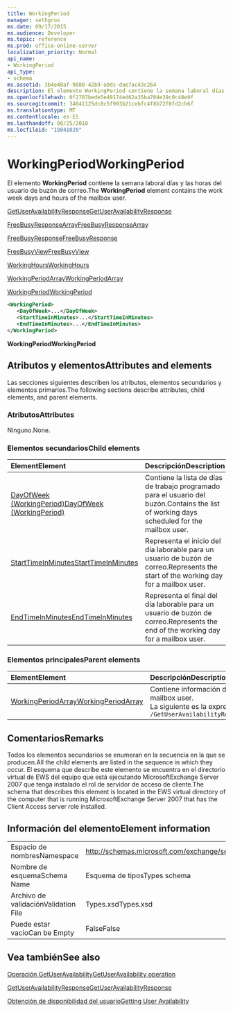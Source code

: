 ```yaml
---
title: WorkingPeriod
manager: sethgros
ms.date: 09/17/2015
ms.audience: Developer
ms.topic: reference
ms.prod: office-online-server
localization_priority: Normal
api_name:
- WorkingPeriod
api_type:
- schema
ms.assetid: 3b4e48af-9880-42b9-a0dc-dae7ac43c264
description: El elemento WorkingPeriod contiene la semana laboral días y las horas del usuario de buzón de correo.
ms.openlocfilehash: 0f2707bede5e49174ed62a35ba704e39c0c48e9f
ms.sourcegitcommit: 34041125dc8c5f993b21cebfc4f8b72f0fd2cb6f
ms.translationtype: MT
ms.contentlocale: es-ES
ms.lasthandoff: 06/25/2018
ms.locfileid: "19841020"
---
```

# <a name="workingperiod"></a><span data-ttu-id="27612-103">WorkingPeriod</span><span class="sxs-lookup"><span data-stu-id="27612-103">WorkingPeriod</span></span>

<span data-ttu-id="27612-104">El elemento **WorkingPeriod** contiene la semana laboral días y las horas del usuario de buzón de correo.</span><span class="sxs-lookup"><span data-stu-id="27612-104">The **WorkingPeriod** element contains the work week days and hours of the mailbox user.</span></span> 
  
[<span data-ttu-id="27612-105">GetUserAvailabilityResponse</span><span class="sxs-lookup"><span data-stu-id="27612-105">GetUserAvailabilityResponse</span></span>](getuseravailabilityresponse.md)
  
[<span data-ttu-id="27612-106">FreeBusyResponseArray</span><span class="sxs-lookup"><span data-stu-id="27612-106">FreeBusyResponseArray</span></span>](freebusyresponsearray.md)
  
[<span data-ttu-id="27612-107">FreeBusyResponse</span><span class="sxs-lookup"><span data-stu-id="27612-107">FreeBusyResponse</span></span>](freebusyresponse.md)
  
[<span data-ttu-id="27612-108">FreeBusyView</span><span class="sxs-lookup"><span data-stu-id="27612-108">FreeBusyView</span></span>](freebusyview.md)
  
[<span data-ttu-id="27612-109">WorkingHours</span><span class="sxs-lookup"><span data-stu-id="27612-109">WorkingHours</span></span>](workinghours-ex15websvcsotherref.md)
  
[<span data-ttu-id="27612-110">WorkingPeriodArray</span><span class="sxs-lookup"><span data-stu-id="27612-110">WorkingPeriodArray</span></span>](workingperiodarray.md)
  
[<span data-ttu-id="27612-111">WorkingPeriod</span><span class="sxs-lookup"><span data-stu-id="27612-111">WorkingPeriod</span></span>](workingperiod.md)
  
```xml
<WorkingPeriod>
   <DayOfWeek>...</DayOfWeek>
   <StartTimeInMinutes>...</StartTimeInMinutes>
   <EndTimeInMinutes>...</EndTimeInMinutes>
</WorkingPeriod>
```

 <span data-ttu-id="27612-112">**WorkingPeriod**</span><span class="sxs-lookup"><span data-stu-id="27612-112">**WorkingPeriod**</span></span>
## <a name="attributes-and-elements"></a><span data-ttu-id="27612-113">Atributos y elementos</span><span class="sxs-lookup"><span data-stu-id="27612-113">Attributes and elements</span></span>

<span data-ttu-id="27612-114">Las secciones siguientes describen los atributos, elementos secundarios y elementos primarios.</span><span class="sxs-lookup"><span data-stu-id="27612-114">The following sections describe attributes, child elements, and parent elements.</span></span>
  
### <a name="attributes"></a><span data-ttu-id="27612-115">Atributos</span><span class="sxs-lookup"><span data-stu-id="27612-115">Attributes</span></span>

<span data-ttu-id="27612-116">Ninguno.</span><span class="sxs-lookup"><span data-stu-id="27612-116">None.</span></span>
  
### <a name="child-elements"></a><span data-ttu-id="27612-117">Elementos secundarios</span><span class="sxs-lookup"><span data-stu-id="27612-117">Child elements</span></span>

|<span data-ttu-id="27612-118">**Element**</span><span class="sxs-lookup"><span data-stu-id="27612-118">**Element**</span></span>|<span data-ttu-id="27612-119">**Descripción**</span><span class="sxs-lookup"><span data-stu-id="27612-119">**Description**</span></span>|
|:-----|:-----|
|[<span data-ttu-id="27612-120">DayOfWeek (WorkingPeriod)</span><span class="sxs-lookup"><span data-stu-id="27612-120">DayOfWeek (WorkingPeriod)</span></span>](dayofweek-workingperiod.md) <br/> |<span data-ttu-id="27612-121">Contiene la lista de días de trabajo programado para el usuario del buzón.</span><span class="sxs-lookup"><span data-stu-id="27612-121">Contains the list of working days scheduled for the mailbox user.</span></span>  <br/> |
|[<span data-ttu-id="27612-122">StartTimeInMinutes</span><span class="sxs-lookup"><span data-stu-id="27612-122">StartTimeInMinutes</span></span>](starttimeinminutes.md) <br/> |<span data-ttu-id="27612-123">Representa el inicio del día laborable para un usuario de buzón de correo.</span><span class="sxs-lookup"><span data-stu-id="27612-123">Represents the start of the working day for a mailbox user.</span></span>  <br/> |
|[<span data-ttu-id="27612-124">EndTimeInMinutes</span><span class="sxs-lookup"><span data-stu-id="27612-124">EndTimeInMinutes</span></span>](endtimeinminutes.md) <br/> |<span data-ttu-id="27612-125">Representa el final del día laborable para un usuario de buzón de correo.</span><span class="sxs-lookup"><span data-stu-id="27612-125">Represents the end of the working day for a mailbox user.</span></span>  <br/> |
   
### <a name="parent-elements"></a><span data-ttu-id="27612-126">Elementos principales</span><span class="sxs-lookup"><span data-stu-id="27612-126">Parent elements</span></span>

|<span data-ttu-id="27612-127">**Element**</span><span class="sxs-lookup"><span data-stu-id="27612-127">**Element**</span></span>|<span data-ttu-id="27612-128">**Descripción**</span><span class="sxs-lookup"><span data-stu-id="27612-128">**Description**</span></span>|
|:-----|:-----|
|[<span data-ttu-id="27612-129">WorkingPeriodArray</span><span class="sxs-lookup"><span data-stu-id="27612-129">WorkingPeriodArray</span></span>](workingperiodarray.md) <br/> |<span data-ttu-id="27612-130">Contiene información del período para el usuario del buzón de trabajar.</span><span class="sxs-lookup"><span data-stu-id="27612-130">Contains working period information for the mailbox user.</span></span>  <br/> <span data-ttu-id="27612-131">La siguiente es la expresión de XPath para este elemento:</span><span class="sxs-lookup"><span data-stu-id="27612-131">The following is the XPath expression to this element:</span></span>  <br/>  `/GetUserAvailabilityResponse/FreeBusyResponseArray/FreeBusyResponse/FreeBusyView/WorkingHours/WorkingPeriodArray` <br/> |
   
## <a name="remarks"></a><span data-ttu-id="27612-132">Comentarios</span><span class="sxs-lookup"><span data-stu-id="27612-132">Remarks</span></span>

<span data-ttu-id="27612-133">Todos los elementos secundarios se enumeran en la secuencia en la que se producen.</span><span class="sxs-lookup"><span data-stu-id="27612-133">All the child elements are listed in the sequence in which they occur.</span></span> <span data-ttu-id="27612-134">El esquema que describe este elemento se encuentra en el directorio virtual de EWS del equipo que está ejecutando MicrosoftExchange Server 2007 que tenga instalado el rol de servidor de acceso de cliente.</span><span class="sxs-lookup"><span data-stu-id="27612-134">The schema that describes this element is located in the EWS virtual directory of the computer that is running MicrosoftExchange Server 2007 that has the Client Access server role installed.</span></span>
  
## <a name="element-information"></a><span data-ttu-id="27612-135">Información del elemento</span><span class="sxs-lookup"><span data-stu-id="27612-135">Element information</span></span>

|||
|:-----|:-----|
|<span data-ttu-id="27612-136">Espacio de nombres</span><span class="sxs-lookup"><span data-stu-id="27612-136">Namespace</span></span>  <br/> |http://schemas.microsoft.com/exchange/services/2006/types  <br/> |
|<span data-ttu-id="27612-137">Nombre de esquema</span><span class="sxs-lookup"><span data-stu-id="27612-137">Schema Name</span></span>  <br/> |<span data-ttu-id="27612-138">Esquema de tipos</span><span class="sxs-lookup"><span data-stu-id="27612-138">Types schema</span></span>  <br/> |
|<span data-ttu-id="27612-139">Archivo de validación</span><span class="sxs-lookup"><span data-stu-id="27612-139">Validation File</span></span>  <br/> |<span data-ttu-id="27612-140">Types.xsd</span><span class="sxs-lookup"><span data-stu-id="27612-140">Types.xsd</span></span>  <br/> |
|<span data-ttu-id="27612-141">Puede estar vacío</span><span class="sxs-lookup"><span data-stu-id="27612-141">Can be Empty</span></span>  <br/> |<span data-ttu-id="27612-142">False</span><span class="sxs-lookup"><span data-stu-id="27612-142">False</span></span>  <br/> |
   
## <a name="see-also"></a><span data-ttu-id="27612-143">Vea también</span><span class="sxs-lookup"><span data-stu-id="27612-143">See also</span></span>



[<span data-ttu-id="27612-144">Operación GetUserAvailability</span><span class="sxs-lookup"><span data-stu-id="27612-144">GetUserAvailability operation</span></span>](getuseravailability-operation.md)
  
[<span data-ttu-id="27612-145">GetUserAvailabilityResponse</span><span class="sxs-lookup"><span data-stu-id="27612-145">GetUserAvailabilityResponse</span></span>](getuseravailabilityresponse.md)


[<span data-ttu-id="27612-146">Obtención de disponibilidad del usuario</span><span class="sxs-lookup"><span data-stu-id="27612-146">Getting User Availability</span></span>](http://msdn.microsoft.com/library/d4133fcb-9b0f-4e6b-aadf-a389da83516a%28Office.15%29.aspx)

